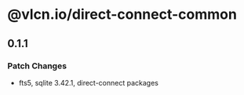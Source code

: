 # @vlcn.io/direct-connect-common

## 0.1.1

### Patch Changes

- fts5, sqlite 3.42.1, direct-connect packages
